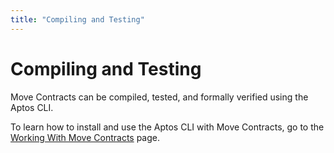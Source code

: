 ```yaml
---
title: "Compiling and Testing"
---
```


# Compiling and Testing

Move Contracts can be compiled, tested, and formally verified using the Aptos CLI.

To learn how to install and use the Aptos CLI with Move Contracts, go to the [Working With Move Contracts](../../tools/aptos-cli/use-cli/working-with-move-contracts.md) page.
